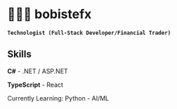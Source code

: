 # 🧑🏻‍💻 bobistefx

**`Technologist (Full-Stack Developer/Financial Trader)`**

## Skills
**C#** - .NET / ASP.NET

**TypeScript** - React

Currently Learning: Python - AI/ML
